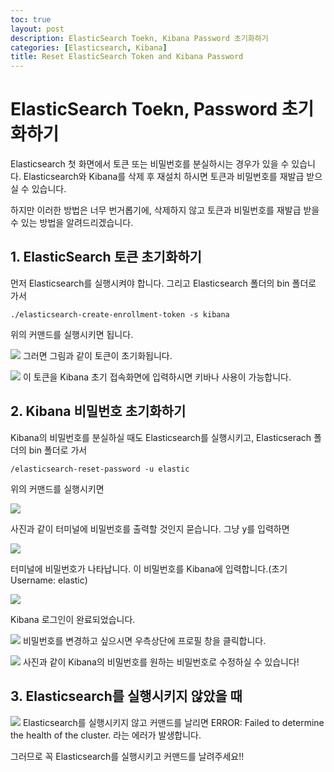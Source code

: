 ```yaml
---
toc: true
layout: post
description: ElasticSearch Toekn, Kibana Password 초기화하기
categories: [Elasticsearch, Kibana]
title: Reset ElasticSearch Token and Kibana Password
---
```


# ElasticSearch Toekn, Password 초기화하기

Elasticsearch 첫 화면에서 토큰 또는 비밀번호를 분실하시는 경우가 있을 수 있습니다.
Elasticsearch와 Kibana를 삭제 후 재설치 하시면
토큰과 비밀번호를 재발급 받으실 수 있습니다.

하지만 이러한 방법은 너무 번거롭기에, 삭제하지 않고
토큰과 비밀번호를 재발급 받을 수 있는 방법을 알려드리겠습니다.

## 1. ElasticSearch 토큰 초기화하기

먼저 Elasticsearch를 실행시켜야 합니다.
그리고 Elasticsearch 폴더의 bin 폴더로 가서

```shell
./elasticsearch-create-enrollment-token -s kibana
```

위의 커맨드를 실행시키면 됩니다.

![]({{site.baseurl}}/images/token1.PNG)
그러면 그림과 같이 토큰이 초기화됩니다.

![]({{site.baseurl}}/images/inter6.PNG)
이 토큰을 Kibana 초기 접속화면에 입력하시면 키바나 사용이 가능합니다.

## 2. Kibana 비밀번호 초기화하기

Kibana의 비밀번호를 분실하실 때도
Elasticsearch를 실행시키고, Elasticserach 폴더의
bin 폴더로 가서

```
/elasticsearch-reset-password -u elastic
```

위의 커맨드를 실행시키면

![]({{site.baseurl}}/images/token2.PNG)

사진과 같이 터미널에 비밀번호를 출력할 것인지 묻습니다.
그냥 y를 입력하면

![]({{site.baseurl}}/images/token3.PNG)

터미널에 비밀번호가 나타납니다.
이 비밀번호를 Kibana에 입력합니다.(초기 Username: elastic)

![]({{site.baseurl}}/images/token5.PNG)

Kibana 로그인이 완료되었습니다.

![]({{site.baseurl}}/images/token6.PNG)
비밀번호를 변경하고 싶으시면 우측상단에 프로필 창을 클릭합니다.

![]({{site.baseurl}}/images/token6.PNG)
사진과 같이 Kibana의 비밀번호를 원하는 비밀번호로 수정하실 수 있습니다!

## 3. Elasticsearch를 실행시키지 않았을 때

![]({{site.baseurl}}/images/token6.PNG)
Elasticsearch를 실행시키지 않고 커맨드를 날리면
ERROR: Failed to determine the health of the cluster. 라는 에러가 발생합니다.

그러므로 꼭 Elasticsearch를 실행시키고 커맨드를 날려주세요!!
